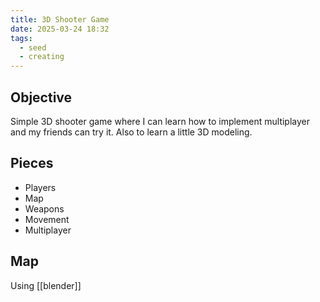 ```yaml
---
title: 3D Shooter Game
date: 2025-03-24 18:32
tags:
  - seed
  - creating
---
```

## Objective
Simple 3D shooter game where I can learn how to implement multiplayer and my friends can try it. Also to learn a little 3D modeling.

## Pieces
- Players
- Map
- Weapons
- Movement
- Multiplayer

## Map
Using [[blender]]